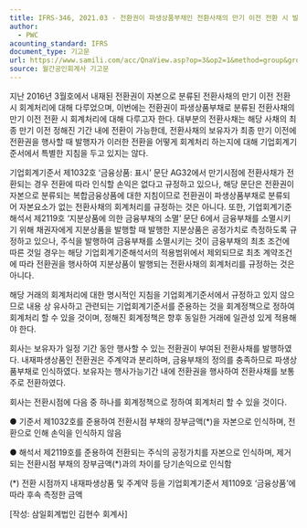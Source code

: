 ```yaml
---
title: IFRS-346, 2021.03 - 전환권이 파생상품부채인 전환사채의 만기 이전 전환 시 발행자 회계처리
author:
  - PWC
acounting_standard: IFRS
document_type: 기고문
url: https://www.samili.com/acc/QnaView.asp?op=3&op2=1&method=group&group=2086-15;1&orgcode=0&searchword=&page=2&code=IFRS%2D346%3A202103
source: 월간공인회계사 기고문
---
```

지난 2016년 3월호에서 내재된 전환권이 자본으로 분류된 전환사채의 만기 이전 전환 시 회계처리에 대해 다루었으며, 이번에는 전환권이 파생상품부채로 분류된 전환사채의 만기 이전 전환 시 회계처리에 대해 다루고자 한다. 대부분의 전환사채는 해당 사채의 최종 만기 이전 정해진 기간 내에 전환이 가능한데, 전환사채의 보유자가 최종 만기 이전에 전환권을 행사할 때 발행자가 이러한 전환을 어떻게 회계처리 하는지에 대해 기업회계기준서에서 특별한 지침을 두고 있지는 않다.

  

기업회계기준서 제1032호 ‘금융상품: 표시’ 문단 AG32에서 만기시점에 전환사채가 전환되는 경우 전환에 따라 인식할 손익은 없다고 규정하고 있으나, 해당 문단은 전환권이 자본으로 분류되는 복합금융상품에 대한 지침이므로 전환권이 파생상품부채로 분류되어 자본요소가 없는 전환사채의 회계처리를 규정하는 것은 아니다. 또한, 기업회계기준해석서 제2119호 ‘지분상품에 의한 금융부채의 소멸’ 문단 6에서 금융부채를 소멸시키기 위해 채권자에게 지분상품을 발행할 때 발행한 지분상품은 공정가치로 측정하도록 규정하고 있으나, 주식을 발행하여 금융부채를 소멸시키는 것이 금융부채의 최초 조건에 따른 것일 경우는 해당 기업회계기준해석서의 적용범위에서 제외되므로 최초 계약조건에 따라 전환권을 행사하여 지분상품이 발행되는 전환사채의 회계처리를 규정하는 것은 아니다.

  

해당 거래의 회계처리에 대한 명시적인 지침을 기업회계기준서에서 규정하고 있지 않으므로 내용 상 유사하고 관련되는 기업회계기준서를 준용하는 것을 회계정책으로 정하여 회계처리 할 수 있을 것이며, 정해진 회계정책은 향후 동일한 거래에 일관성 있게 적용해야 한다.

회사는 보유자가 일정 기간 동안 행사할 수 있는 전환권이 부여된 전환사채를 발행하였다. 내재파생상품인 전환권은 주계약과 분리하며, 금융부채의 정의를 충족하므로 파생상품부채로 인식하였다. 보유자는 행사가능기간 내에 전환권을 행사하여 전환사채를 보통주로 전환하였다.

회사는 전환시점에 다음 중 하나를 회계정책으로 정하여 회계처리 할 수 있을 것이다.

● 기준서 제1032호를 준용하여 전환시점 부채의 장부금액(\*)을 자본으로 인식하며, 전환으로 인해 손익을 인식하지 않음

● 해석서 제2119호를 준용하여 전환되는 주식의 공정가치를 자본으로 인식하며, 제거되는 전환시점 부채의 장부금액(\*)과의 차이를 당기손익으로 인식함

(\*) 전환 시점까지 내재파생상품 및 주계약 등을 기업회계기준서 제1109호 ‘금융상품’에 따라 후속 측정한 금액

  

\[작성: 삼일회계법인 김현수 회계사\]